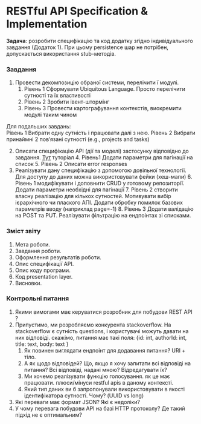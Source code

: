 # RESTful API Specification & Implementation

**Задача**: розробити специфікацію та код додатку згідно індивідуального завдання (Додаток 1). При цьому persistence шар не потрібен, допускається використання stub-методів.

### Завдання

1. Провести декомпозицію обраної системи, перелічити ї модулі.
    1. Рівень 1 Сформувати Ubiquitous Language. Просто перелічити сутності та їх властивості
    2. Рівень 2 Зробити івент-штормінг
    3. Рівень 3 Провести картографування контекстів, виокремити модулі таким чином

Для подальших завдань: \
Рівень 1 Вибрати одну сутність і працювати далі з нею.
Рівень 2 Вибрати принаймні 2 повʼязані сутності (e.g., projects and tasks)

2. Описати специфікацію API (дії та моделі) застосунку відповідно до завдання. [Тут](https://support.smartbear.com/swaggerhub/docs/en/get-started/openapi-3-0-tutorial.html) туторіал
    4. Рівень1 Додати параметри для пагінації на список
    5. Рівень 2 Описати error responses
3. Реалізувати дану специфікацію з допомогою довільної технології. Для доступу до даних можна використовувати фейки (хеш-мапи)
    6. Рівень 1 модифікувати і доповнити CRUD у готовому репозиторії. Додати параметри необхідні для пагінації 
    7. Рівень 2 створити власну реалізацію для кількох сутностей. Мотивувати вибір ієрархічного чи плаского АПІ. Додати обробку помилок базових параметрів вводу (наприклад page=-1)
    8. Рівень 3 Додати валідацію на POST та PUT. Реалізувати фільтрацію на ендпоінтах зі списками.

### Зміст звіту

1. Мета роботи.
2. Завдання роботи.
3. Оформлення результатів роботи.
4. Опис специфікації API.
5. Опис коду програми.  
6. Код presentation layer.
7. Висновки.

### Контрольні питання

1. Якими вимогами має керуватися розробник для побудови REST API ?
2. Припустимо, ми розробляємо конкурента stackoverflow. На stackoverflow є сутність questions, і користувачі можуть давати на них відповіді. скажімо, питання має такі поля: {id: int, authorId: int, title: text, body: text }
    1. Як повинен виглядати ендпоінт для додавання питання? URI + тіло.
    2. А як щодо відповідей? Що, якщо я хочу запитати всі відповіді на питання? Всі відповіді, надані мною? Відредагувати їх?
    3. Ми хочемо реалізувати функцію голосування. як це має працювати. плюси/мінуси restful apis в даному контексті.
    4. Який тип даних ви б запропонували використовувати в якості ідентифікатора сутності. Чому? (UUID vs long)
3. Які переваги має формат JSON? Які є недоліки?
4. У чому перевага побудови API на базі HTTP протоколу? Де такий підхід не є оптимальним?
